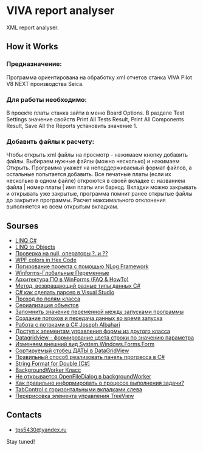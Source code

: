 # VIVA report analyser
XML report analyser.

## How it Works
### Предназначение:
Программа ориентирована на обработку xml отчетов станка VIVA Pilot V8 NEXT производства Seica.
### Для работы необходимо:
В проекте платы станка зайти в меню Board Options. В разделе Test Settings значение свойств Print All Tests Result, Print All Components Result, Save All the Reports установить значение 1.
### Добавить файлы к расчету:
Чтобы открыть xml файлы на просмотр - нажимаем кнопку добавить файлы.
Выбираем нужные файлы (можно несколько) и нажимаем Открыть.
Программа укажет на неподдерживаемый формат файлов, а остальные попытается добавить.
Все печатные платы (если их несколько в одном файле) откроются в своей вкладке
с: названием файла | номер платы | имя платы или баркод.
Вкладки можно закрывать и открывать уже закрытые, программа помнит ранее открытые файлы
до закрытия программы.
Расчет максимального отклонения выполняется ко всем открытым вкладкам.

## Sourses
+ [LINQ C#](https://devkazakov.com/ru/blog/linq-c-sharp/#_Filtering_operators)​
+ [LINQ to Objects](https://professorweb.ru/my/LINQ/base/level1/linq_index.php)​
+ [Проверка на null, операторы ?. и ??](https://metanit.com/sharp/tutorial/3.26.php)​
+ [WPF colors in Hex Code](https://wpfknowledge.blogspot.com/2012/05/note-this-is-not-original-work.html)​
+ [Логирование проекта с помощью NLog Framework](https://itvdn.com/ru/blog/article/logging-project-with-nlog-framework)​
+ [Winforms-Глобальные Переменные](https://askdev.ru/q/c-winforms-globalnye-peremennye-148192/)​
+ [Архитектура ПО в WinForms (FAQ & HowTo)](https://www.cyberforum.ru/windows-forms/thread1558189.html)​
+ [Метод, возвращающий разные типы данных C#](https://ru.stackoverflow.com/questions/457950/%D0%9C%D0%B5%D1%82%D0%BE%D0%B4-%D0%B2%D0%BE%D0%B7%D0%B2%D1%80%D0%B0%D1%89%D0%B0%D1%8E%D1%89%D0%B8%D0%B9-%D1%80%D0%B0%D0%B7%D0%BD%D1%8B%D0%B5-%D1%82%D0%B8%D0%BF%D1%8B-%D0%B4%D0%B0%D0%BD%D0%BD%D1%8B%D1%85-c)​
+ [C# как сделать парсер в Visual Studio](https://forum.orkons.ru/topic/362-c-kak-sdelat-parser-v-visual-studio/)​
+ [Проход по полям класса](https://www.cyberforum.ru/csharp-beginners/thread1661699.html)
+ [Сериализация объектов](https://professorweb.ru/my/csharp/thread_and_files/level4/4_1.php)
+ [Запомнить значение переменной между запусками программы](https://www.cyberforum.ru/csharp-beginners/thread1495318.html)
+ [Создание потоков и передача данных во время запуска](https://docs.microsoft.com/ru-ru/dotnet/standard/threading/creating-threads-and-passing-data-at-start-time)
+ [Работа с потоками в C# Joseph Albahari](https://rsdn.org/article/dotnet/CSThreading1.xml)
+ [Доступ к элементам управления формы из другого класса](https://translated.turbopages.org/proxy_u/en-ru.ru.03125158-63201c60-0aa0d039-74722d776562/https/stackoverflow.com/questions/12983427/accessing-forms-controls-from-another-class)
+ [Datagridview - формирование цвета строки по значению параметра](https://www.cyberforum.ru/windows-forms/thread153589.html)
+ [Изменяем внешний вид System.Windows.Forms.Form](https://coolcode.ru/izmenyaem-vneshniy-vid-system-windows-forms-form/)
+ [Сортируемый стобец ДАТЫ в DataGridView](https://stackoverflow.com/questions/3770857/how-do-i-implement-automatic-sorting-of-datagridview)
+ [Правильный способ реализовать панель прогресса в C#](https://stackoverflow.com/questions/6204749/the-right-way-to-implement-a-progressbar-in-c-sharp)
+ [String Format for Double [C#]](https://www.csharp-examples.net/string-format-double/)
+ [BackgroundWorker Класс](https://learn.microsoft.com/ru-ru/dotnet/api/system.componentmodel.backgroundworker?view=netframework-4.7)
+ [Не открывается OpenFileDialog в backgroundWorker](https://www.cyberforum.ru/windows-forms/thread773935.html)
+ [Как правильно информировать о процессе выполнения задачи?](https://qna.habr.com/q/203613)
+ [TabControl с горизонтальными вкладками слева](https://www.cyberforum.ru/csharp-net/thread232918.html)
+ [Перерисовка элемента управления TreeView](https://russianblogs.com/article/11771548371/)

## Contacts

- tps5430@yandex.ru

Stay tuned!